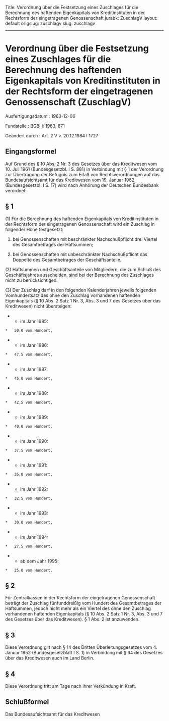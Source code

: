 Title: Verordnung über die Festsetzung eines Zuschlages für die Berechnung des haftenden
  Eigenkapitals von Kreditinstituten in der Rechtsform der eingetragenen Genossenschaft
jurabk: ZuschlagV
layout: default
origslug: zuschlagv
slug: zuschlagv

---

# Verordnung über die Festsetzung eines Zuschlages für die Berechnung des haftenden Eigenkapitals von Kreditinstituten in der Rechtsform der eingetragenen Genossenschaft (ZuschlagV)

Ausfertigungsdatum
:   1963-12-06

Fundstelle
:   BGBl I: 1963, 871

Geändert durch
:   Art. 2 V v. 20.12.1984 I 1727


## Eingangsformel

Auf Grund des § 10 Abs. 2 Nr. 3 des Gesetzes über das Kreditwesen vom
10\. Juli 1961 (Bundesgesetzbl. I S. 881) in Verbindung mit § 1 der
Verordnung zur Übertragung der Befugnis zum Erlaß von
Rechtsverordnungen auf das Bundesaufsichtsamt für das Kreditwesen vom
19\. Januar 1962 (Bundesgesetzbl. I S. 17) wird nach Anhörung der
Deutschen Bundesbank verordnet:


## § 1

(1) Für die Berechnung des haftenden Eigenkapitals von
Kreditinstituten in der Rechtsform der eingetragenen Genossenschaft
wird ein Zuschlag in folgender Höhe festgesetzt:

1.  bei Genossenschaften mit beschränkter Nachschußpflicht drei Viertel
    des Gesamtbetrages der Haftsummen;


2.  bei Genossenschaften mit unbeschränkter Nachschußpflicht das Doppelte
    des Gesamtbetrages der Geschäftsanteile.




(2) Haftsummen und Geschäftsanteile von Mitgliedern, die zum Schluß
des Geschäftsjahres ausscheiden, sind bei der Berechnung des
Zuschlages nicht zu berücksichtigen.

(3) Der Zuschlag darf in den folgenden Kalenderjahren jeweils
folgenden Vomhundertsatz des ohne den Zuschlag vorhandenen haftenden
Eigenkapitals (§ 10 Abs. 2 Satz 1 Nr. 3, Abs. 3 und 7 des Gesetzes
über das Kreditwesen) nicht übersteigen:

*    *   im Jahr 1985:

    *   50,0 vom Hundert,


*    *   im Jahr 1986:

    *   47,5 vom Hundert,


*    *   im Jahr 1987:

    *   45,0 vom Hundert,


*    *   im Jahr 1988:

    *   42,5 vom Hundert,


*    *   im Jahr 1989:

    *   40,0 vom Hundert,


*    *   im Jahr 1990:

    *   37,5 vom Hundert,


*    *   im Jahr 1991:

    *   35,0 vom Hundert,


*    *   im Jahr 1992:

    *   32,5 vom Hundert,


*    *   im Jahr 1993:

    *   30,0 vom Hundert,


*    *   im Jahr 1994:

    *   27,5 vom Hundert,


*    *   ab dem Jahr 1995:

    *   25,0 vom Hundert.





## § 2

Für Zentralkassen in der Rechtsform der eingetragenen Genossenschaft
beträgt der Zuschlag fünfunddreißig vom Hundert des Gesamtbetrages der
Haftsummen, jedoch nicht mehr als ein Viertel des ohne den Zuschlag
vorhandenen haftenden Eigenkapitals (§ 10 Abs. 2 Satz 1 Nr. 3, Abs. 3
und 7 des Gesetzes über das Kreditwesen). § 1 Abs. 2 ist anzuwenden.


## § 3

Diese Verordnung gilt nach § 14 des Dritten Überleitungsgesetzes vom
4\. Januar 1952 (Bundesgesetzblatt I S. 1) in Verbindung mit § 64 des
Gesetzes über das Kreditwesen auch im Land Berlin.


## § 4

Diese Verordnung tritt am Tage nach ihrer Verkündung in Kraft.


## Schlußformel

Das Bundesaufsichtsamt für das Kreditwesen

